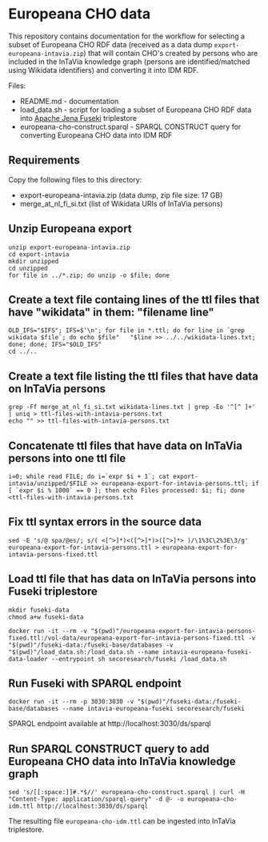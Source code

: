 # Europeana CHO data

This repository contains documentation for the workflow for selecting a subset of Europeana CHO RDF data (received as a data dump `export-europeana-intavia.zip`) that will contain CHO's created by persons who are included in the InTaVia knowledge graph (persons are identified/matched using Wikidata identifiers) and converting it into IDM RDF.

Files:
- README.md - documentation
- load_data.sh - script for loading a subset of Europeana CHO RDF data into [Apache Jena Fuseki](https://jena.apache.org/documentation/fuseki2/) triplestore
- europeana-cho-construct.sparql - SPARQL CONSTRUCT query for converting Europeana CHO data into IDM RDF

## Requirements

Copy the following files to this directory:
- export-europeana-intavia.zip (data dump, zip file size: 17 GB)
- merge_at_nl_fi_si.txt (list of Wikidata URIs of InTaVia persons)

## Unzip Europeana export

```
unzip export-europeana-intavia.zip
cd export-intavia
mkdir unzipped
cd unzipped
for file in ../*.zip; do unzip -o $file; done
```

## Create a text file containg lines of the ttl files that have "wikidata" in them: "filename   line"

```
OLD_IFS="$IFS"; IFS=$'\n'; for file in *.ttl; do for line in `grep wikidata $file`; do echo $file"   "$line >> ../../wikidata-lines.txt; done; done; IFS="$OLD_IFS"
cd ../..
```

## Create a text file listing the ttl files that have data on InTaVia persons

```
grep -Ff merge_at_nl_fi_si.txt wikidata-lines.txt | grep -Eo '^[^ ]+' | uniq > ttl-files-with-intavia-persons.txt
echo "" >> ttl-files-with-intavia-persons.txt
```

## Concatenate ttl files that have data on InTaVia persons into one ttl file

```
i=0; while read FILE; do i=`expr $i + 1`; cat export-intavia/unzipped/$FILE >> europeana-export-for-intavia-persons.ttl; if [ `expr $i % 1000` == 0 ]; then echo Files processed: $i; fi; done <ttl-files-with-intavia-persons.txt
```

## Fix ttl syntax errors in the source data

```
sed -E 's/@ spa/@es/; s/( <[^>]*)<([^>]*)>([^>]*> )/\1%3C\2%3E\3/g' europeana-export-for-intavia-persons.ttl > europeana-export-for-intavia-persons-fixed.ttl
```

## Load ttl file that has data on InTaVia persons into Fuseki triplestore

```
mkdir fuseki-data
chmod a+w fuseki-data

docker run -it --rm -v "$(pwd)"/europeana-export-for-intavia-persons-fixed.ttl:/vol-data/europeana-export-for-intavia-persons-fixed.ttl -v "$(pwd)"/fuseki-data:/fuseki-base/databases -v "$(pwd)"/load_data.sh:/load_data.sh --name intavia-europeana-fuseki-data-loader --entrypoint sh secoresearch/fuseki /load_data.sh
```

## Run Fuseki with SPARQL endpoint

```
docker run -it --rm -p 3030:3030 -v "$(pwd)"/fuseki-data:/fuseki-base/databases --name intavia-europeana-fuseki secoresearch/fuseki
```

SPARQL endpoint available at http://localhost:3030/ds/sparql

## Run SPARQL CONSTRUCT query to add Europeana CHO data into InTaVia knowledge graph

```
sed 's/[[:space:]]#.*$//' europeana-cho-construct.sparql | curl -H "Content-Type: application/sparql-query" -d @- -o europeana-cho-idm.ttl http://localhost:3030/ds/sparql
```

The resulting file `europeana-cho-idm.ttl` can be ingested into InTaVia triplestore.
